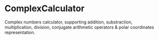 # ComplexCalculator
Complex numbers calculator, supporting addition, substraction, multiplication, division, conjugate arithmetic operators & polar coordinates representation.


